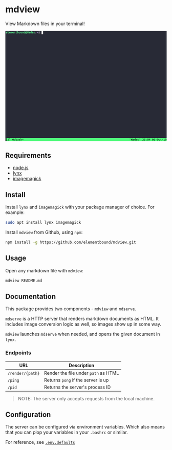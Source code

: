 # mdview #

View Markdown files in your terminal!

![mdview](assets/mdview.gif)

## Requirements ##

* [node.js](https://nodejs.org/en/download/)
* [lynx](https://lynx.browser.org/)
* [imagemagick](https://imagemagick.org/)

## Install ##

Install `lynx` and `imagemagick` with your package manager of choice. For example: 

```sh
sudo apt install lynx imagemagick
```

Install `mdview` from Github, using `npm`:

```sh
npm install -g https://github.com/elementbound/mdview.git
```

## Usage ##

Open any markdown file with `mdview`:

```sh
mdview README.md
```

## Documentation ##

This package provides two components - `mdview` and `mdserve`.

`mdserve` is a HTTP server that renders markdown documents as HTML. It includes image conversion logic as well, so images show up in some way. 

`mdview` launches `mdserve` when needed, and opens the given document in `lynx`.

### Endpoints ###

| URL              | Description                          |
| ---------------- | ------------------------------------ |
| `/render/{path}` | Render the file under `path` as HTML |
| `/ping`          | Returns `pong` if the server is up   |
| `/pid`           | Returns the server's process ID      |

> NOTE: The server only accepts requests from the local machine.

## Configuration ##

The server can be configured via environment variables. Which also means that you can plop your variables in your `.bashrc` or similar.

For reference, see [`.env.defaults`](.env.defaults)